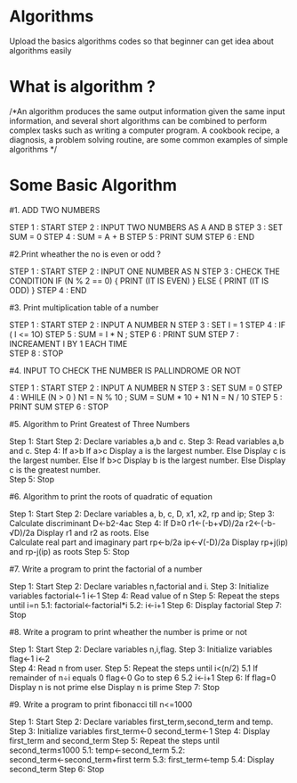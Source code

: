 # Algorithms
Upload the basics algorithms codes so that beginner can get idea about algorithms easily
# What is algorithm ? 
/*An algorithm produces the same output information given the same input information, and several short algorithms can be combined to perform complex tasks such as writing a computer program. A cookbook recipe, a diagnosis, a problem solving routine, are some common examples of simple algorithms
*/

# Some Basic Algorithm

#1. ADD TWO NUMBERS 

STEP 1 : START 
STEP 2 : INPUT TWO NUMBERS AS A AND B 
STEP 3 : SET SUM = 0 
STEP 4 : SUM = A + B 
STEP 5 : PRINT SUM 
STEP 6 : END 

#2.Print wheather the no is even or odd ?

STEP 1 : START 
STEP 2 : INPUT ONE NUMBER AS N 
STEP 3 : CHECK THE CONDITION 
        IF (N % 2 == 0)
        {
            PRINT (IT IS EVEN)
        }
        ELSE 
        {
            PRINT (IT IS ODD)
        }
STEP 4 : END 

#3. Print multiplication table of a number 

STEP 1 : START 
STEP 2 : INPUT A NUMBER N 
STEP 3 : SET I = 1 
STEP 4 : IF ( I <= 1O)
STEP 5 : SUM = I * N ;
STEP 6 : PRINT SUM 
STEP 7 : INCREAMENT I BY 1 EACH TIME  
STEP 8 : STOP

#4. INPUT TO CHECK THE NUMBER IS PALLINDROME OR NOT 

STEP 1 : START 
STEP 2 : INPUT A NUMBER N
STEP 3 : SET SUM = 0 
STEP 4 : WHILE (N > 0 )
        N1 = N % 10 ;
        SUM = SUM * 10 + N1
        N = N / 10
STEP 5 : PRINT SUM
STEP 6 : STOP         

#5. Algorithm to Print Greatest of Three Numbers 

Step 1: Start
Step 2: Declare variables a,b and c.
Step 3: Read variables a,b and c.
Step 4: If a>b
           If a>c
              Display a is the largest number.
           Else
              Display c is the largest number.
        Else
           If b>c
              Display b is the largest number.
           Else
              Display c is the greatest number.  
Step 5: Stop

#6. Algorithm to print the roots of quadratic of equation 

Step 1: Start
Step 2: Declare variables a, b, c, D, x1, x2, rp and ip;
Step 3: Calculate discriminant
         D←b2-4ac
Step 4: If D≥0
              r1←(-b+√D)/2a
              r2←(-b-√D)/2a 
              Display r1 and r2 as roots.
        Else     
              Calculate real part and imaginary part
              rp←b/2a
              ip←√(-D)/2a
              Display rp+j(ip) and rp-j(ip) as roots
Step 5: Stop            

#7. Write a program to print the factorial of a number 

Step 1: Start
Step 2: Declare variables n,factorial and i.
Step 3: Initialize variables
          factorial←1
          i←1
Step 4: Read value of n
Step 5: Repeat the steps until i=n
     5.1: factorial←factorial*i
     5.2: i←i+1
Step 6: Display factorial
Step 7: Stop

#8. Write a program to print wheather the number is prime or not 

Step 1: Start
Step 2: Declare variables n,i,flag.
Step 3: Initialize variables
        flag←1
        i←2  
Step 4: Read n from user.
Step 5: Repeat the steps until i<(n/2)
     5.1 If remainder of n÷i equals 0
            flag←0
            Go to step 6
     5.2 i←i+1
Step 6: If flag=0
           Display n is not prime
        else
           Display n is prime
Step 7: Stop 

#9. Write a program to print fibonacci till n<=1000

Step 1: Start 
Step 2: Declare variables first_term,second_term and temp. 
Step 3: Initialize variables first_term←0 second_term←1 
Step 4: Display first_term and second_term 
Step 5: Repeat the steps until second_term≤1000 
     5.1: temp←second_term 
     5.2: second_term←second_term+first term 
     5.3: first_term←temp 
     5.4: Display second_term 
Step 6: Stop


